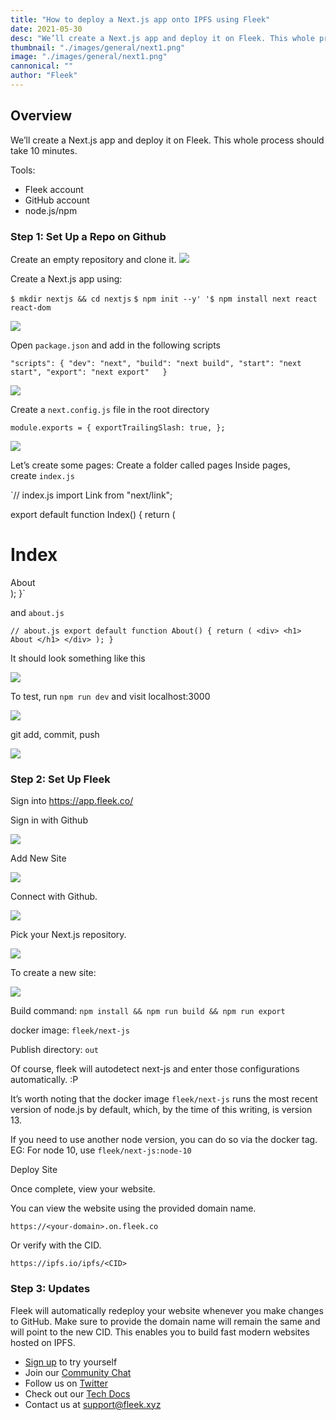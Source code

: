 ```yaml
---
title: "How to deploy a Next.js app onto IPFS using Fleek"
date: 2021-05-30
desc: "We’ll create a Next.js app and deploy it on Fleek. This whole process It should take 10 minutes."
thumbnail: "./images/general/next1.png"
image: "./images/general/next1.png"
cannonical: ""
author: "Fleek"
---
```


## **Overview**

We’ll create a Next.js app and deploy it on Fleek. This whole process should take 10 minutes.

Tools:

- Fleek account
- GitHub account
- node.js/npm

### **Step 1: Set Up a Repo on Github**

Create an empty repository and clone it.
![](./images/general/Next2.png)

Create a Next.js app using:

`$ mkdir nextjs && cd nextjs` `$ npm init --y' '$ npm install next react react-dom`

![](./images/general/Next3.png)

Open `package.json` and add in the following scripts

`"scripts": {
    "dev": "next",
    "build": "next build",
    "start": "next start",
    "export": "next export"  
}`

![](./images/general/Next3.png)

Create a `next.config.js` file in the root directory

`module.exports = {
  exportTrailingSlash: true,
};`

![](./images/general/Next4.png)

Let’s create some pages: Create a folder called pages Inside pages, create `index.js`

`// index.js
import Link from "next/link";

export default function Index() {
  return (
    <div>
      <h1> Index </h1>
      <Link href="/about">
        <a> About </a>
      </Link>
    </div>
  );
}`

and `about.js`

`// about.js
export default function About() {
  return (
    <div>
      <h1> About </h1>
    </div>
  );
}`

It should look something like this

![](./images/general/Next5.png)

To test, run `npm run dev` and visit localhost:3000

![](./images/general/Next6.png)

git add, commit, push

![](./images/general/Next7.png)

### **Step 2: Set Up Fleek**

Sign into https://app.fleek.co/

Sign in with Github

![](./images/general/Next8.png)

Add New Site

![](./images/general/Next9.png)

Connect with Github.

![](./images/general/Next10.png)

Pick your Next.js repository.

![](./images/general/Next11.png)

To create a new site:

![](./images/general/Next12.png)

Build command: `npm install && npm run build && npm run export`

docker image: `fleek/next-js`

Publish directory: `out`

Of course, fleek will autodetect next-js and enter those configurations automatically. :P

It’s worth noting that the docker image `fleek/next-js` runs the most recent version of node.js by default, which, by the time of this writing, is version 13.

If you need to use another node version, you can do so via the docker tag. EG: For node 10, use `fleek/next-js:node-10`

Deploy Site

Once complete, view your website.

You can view the website using the provided domain name.

`https://<your-domain>.on.fleek.co`

Or verify with the CID.

`https://ipfs.io/ipfs/<CID>`

### **Step 3: Updates**

Fleek will automatically redeploy your website whenever you make changes to GitHub. Make sure to provide the domain name will remain the same and will point to the new CID. This enables you to build fast modern websites hosted on IPFS.

- [Sign up](https://app.fleek.xyz/) to try yourself
- Join our [Community Chat](https://discord.com/invite/fleek)
- Follow us on [Twitter](https://twitter.com/Fleekxyz)
- Check out our [Tech Docs](https://docs.fleek.xyz/)
- Contact us at support@fleek.xyz
